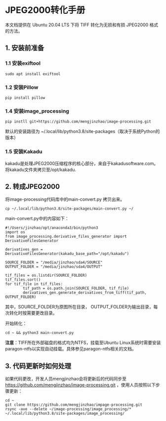 # JPEG2000转化手册
本文档提供在 Ubuntu 20.04 LTS 下将 TIFF 转化为无损和有损 JPEG2000 格式的方法。

## 1. 安装前准备
### 1.1 安装exiftool

    sudo apt install exiftool 

### 1.2 安装Pillow

    pip install pillow

### 1.4 安装image_processing

    pip instll git+https://github.com/mengjinzhao/image-processing.git

默认的安装路径为 ~/.local/lib/python3.8/site-packages（取决于系统Python的版本）

### 1.5 安装Kakadu
kakadu是处理JPEG2000压缩程序的核心部分，来自于kakadusoftware.com。将kakadu文件夹拷贝至/opt/kakadu.

## 2. 转成JPEG2000

将image-processing代码库中的main-convert.py 拷贝出来。

    cp ~/.local/lib/python3.8/site-packages/main-convert.py ~/

main-convert.py中的内容如下：

    #!/Users/jinzhao/opt/anaconda3/bin/python3
    import os
    from image_processing.derivative_files_generator import DerivativeFilesGenerator

    derivatives_gen = DerivativeFilesGenerator(kakadu_base_path="/opt/kakadu")

    SOURCE_FOLDER = "/media/jinzhao/sda4/SOURCE"
    OUTPUT_FOLDER = "/media/jinzhao/sda4/OUTPUT"

    tif_files = os.listdir(SOURCE_FOLDER)
    tif_files.sort()
    for tif_file in tif_files:
            tif_path = os.path.join(SOURCE_FOLDER, tif_file)
            derivatives_gen.generate_derivatives_from_tiff(tif_path, OUTPUT_FOLDER)
        
其中，SOURCE_FOLDER为原图所在目录， OUTPUT_FOLDER为输出目录，每次转化时按需要更改目录。

开始转化：

    cd ~ && python3 main-convert.py

**注意**：TIFF所在外部磁盘的格式均为NTFS，挂载至Ubuntu Linux系统时需要安装paragon-ntfs以实现自动挂载。具体参见paragon-ntfs相关的文档。

## 3. 代码更新时如何处理
如果代码更改，开发人员mengjinzhao会将更新后的代码同步至 https://github.com/mengjinzhao/image-processing.git ，使用人员按照以下步骤更新：

    cd ~
    git clone https://github.com/mengjinzhao/impage-processing.git
    rsync -ave --delete ~/image-processing/image_processing/* ~/.local/lib/python3.8/site-packages/image_processing/
